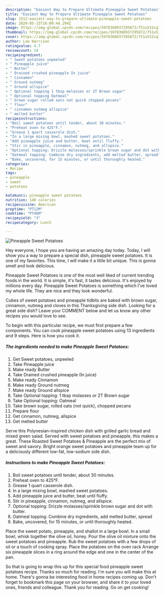 ```yaml
---
description: "Easiest Way to Prepare Ultimate Pineapple Sweet Potatoes"
title: "Easiest Way to Prepare Ultimate Pineapple Sweet Potatoes"
slug: 1512-easiest-way-to-prepare-ultimate-pineapple-sweet-potatoes
date: 2020-05-15T16:09:44.294Z
image: https://img-global.cpcdn.com/recipes/5978368937295872/751x532cq70/pineapple-sweet-potatoes-recipe-main-photo.jpg
thumbnail: https://img-global.cpcdn.com/recipes/5978368937295872/751x532cq70/pineapple-sweet-potatoes-recipe-main-photo.jpg
cover: https://img-global.cpcdn.com/recipes/5978368937295872/751x532cq70/pineapple-sweet-potatoes-recipe-main-photo.jpg
author: Lee Harrison
ratingvalue: 4.7
reviewcount: 14
recipeingredient:
- " Sweet potatoes unpeeled"
- " Pineapple juice"
- " Butter"
- " Drained crushed pineapple In juice"
- " Cinnamon"
- " Ground nutmeg"
- " Ground allspice"
- " Optional topping 1 tbsp molasses or 2T Brown sugar"
- " Optional topping Oatmeal"
- " brown sugar rolled oats not quick chopped pecans"
- " flour"
- " cinnamon nutmeg allspice"
- " melted butter"
recipeinstructions:
- "Boil sweet potatoes until tender, about 30 minutes."
- "Preheat oven to 425°F."
- "Grease 1 quart casserole dish."
- "In a large mixing bowl, mashed sweet potatoes."
- "Add pineapple juice and butter, beat until fluffy."
- "Stir in pineapple, cinnamon, nutmeg, and allspice."
- "Optional topping: Drizzle molasses/sprinkle brown sugar and dot with butter."
- "Oatmeal topping: Combine dry ingredients, add melted butter, spread"
- "Bake, uncovered, for 15 minutes, or until thoroughly heated."
categories:
- Recipe
tags:
- pineapple
- sweet
- potatoes

katakunci: pineapple sweet potatoes 
nutrition: 140 calories
recipecuisine: American
preptime: "PT12M"
cooktime: "PT46M"
recipeyield: "3"
recipecategory: Lunch

---
```



![Pineapple Sweet Potatoes](https://img-global.cpcdn.com/recipes/5978368937295872/751x532cq70/pineapple-sweet-potatoes-recipe-main-photo.jpg)

Hey everyone, I hope you are having an amazing day today. Today, I will show you a way to prepare a special dish, pineapple sweet potatoes. It is one of my favorites. This time, I will make it a little bit unique. This is gonna smell and look delicious.

Pineapple Sweet Potatoes is one of the most well liked of current trending foods in the world. It is simple, it's fast, it tastes delicious. It's enjoyed by millions every day. Pineapple Sweet Potatoes is something which I've loved my whole life. They are nice and they look wonderful.

Cubes of sweet potatoes and pineapple tidbits are baked with brown sugar, cinnamon, nutmeg and cloves in this Thanksgiving side dish. Looking for a great side dish? Leave your COMMENT below and let us know any other recipes you would love to see.


To begin with this particular recipe, we must first prepare a few components. You can cook pineapple sweet potatoes using 13 ingredients and 9 steps. Here is how you cook it.

<!--inarticleads1-->

##### The ingredients needed to make Pineapple Sweet Potatoes:

1. Get  Sweet potatoes, unpeeled
1. Take  Pineapple juice
1. Make ready  Butter
1. Take  Drained crushed pineapple (In juice)
1. Make ready  Cinnamon
1. Make ready  Ground nutmeg
1. Make ready  Ground allspice
1. Take  Optional topping: 1 tbsp molasses or 2T Brown sugar
1. Take  Optional topping: Oatmeal
1. Take  brown sugar, rolled oats (not quick), chopped pecans
1. Prepare  flour
1. Get  cinnamon, nutmeg, allspice
1. Get  melted butter


Serve this Polynesian-inspired chicken dish with grilled garlic bread and mixed green salad. Served with sweet potatoes and pineapple, this makes a great. These Roasted Sweet Potatoes &amp; Pineapple are the perfect mix of sweet and savory. Bright orange sweet potatoes and pineapple team up for a deliciously different low-fat, low-sodium side dish. 

<!--inarticleads2-->

##### Instructions to make Pineapple Sweet Potatoes:

1. Boil sweet potatoes until tender, about 30 minutes.
1. Preheat oven to 425°F.
1. Grease 1 quart casserole dish.
1. In a large mixing bowl, mashed sweet potatoes.
1. Add pineapple juice and butter, beat until fluffy.
1. Stir in pineapple, cinnamon, nutmeg, and allspice.
1. Optional topping: Drizzle molasses/sprinkle brown sugar and dot with butter.
1. Oatmeal topping: Combine dry ingredients, add melted butter, spread
1. Bake, uncovered, for 15 minutes, or until thoroughly heated.


Place the sweet potato, pineapple, and shallot in a large bowl. In a small bowl, whisk together the olive oil, honey. Pour the olive oil mixture onto the sweet potatoes and pineapple. Rub the sweet potatoes with a few drops of oil or a touch of cooking spray. Place the potatoes on the oven rack Arrange six pineapple slices in a ring around the edge and one in the center of the pan. 

So that is going to wrap this up for this special food pineapple sweet potatoes recipe. Thanks so much for reading. I'm sure you will make this at home. There's gonna be interesting food in home recipes coming up. Don't forget to bookmark this page on your browser, and share it to your loved ones, friends and colleague. Thank you for reading. Go on get cooking!
